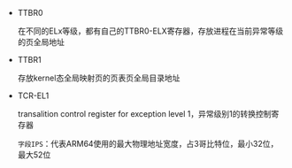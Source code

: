 - TTBR0

  在不同的ELx等级，都有自己的TTBR0-ELX寄存器，存放进程在当前异常等级的页全局地址

- TTBR1

  存放kernel态全局映射页的页表页全局目录地址

- TCR-EL1

  transalition control register for exception level 1，异常级别1的转换控制寄存器

  `字段IPS`：代表ARM64使用的最大物理地址宽度，占3哥比特位，最小32位，最大52位

